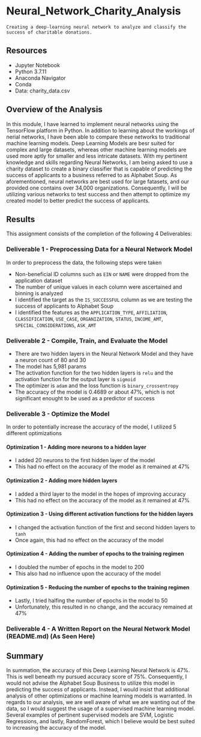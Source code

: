 # Neural_Network_Charity_Analysis
`Creating a deep-learning neural network to analyze and classify the success of charitable donations.`

## Resources
- Jupyter Notebook
- Python 3.7.11
- Anaconda Navigator
- Conda
- Data: charity_data.csv

## Overview of the Analysis

In this module, I have learned to implement neural networks using the TensorFlow platform in Python. In addition to learning about the workings of nerial networks, I have been able to compare these networks to traditional machine learning models. Deep Learning Models are besr suited for complex and large datasets, whereas other machine learning models are used more aptly for smaller and less intricate datasets. With my pertinent knowledge and skills regarding Neural Networks, I am being asked to use a charity dataset to create a binary classifier that is capable of predicting the success of applicants to a business referred to as Alphabet Soup. As aforementioned, neural networks are best used for large fatasets, and our provided one contains over 34,000 organizations. Consequently, I will be utilizing various networks to test success and then attempt to optimize my created model to better predict the success of applicants. 

## Results

This assignment consists of the completion of the following 4 Deliverables:

### Deliverable 1 - Preprocessing Data for a Neural Network Model

In order to preprocess the data, the following steps were taken

- Non-beneficial ID columns such as `EIN` or `NAME` were dropped from the application dataset
- The number of unique values in each column were ascertained and binning is analyzed
- I identified the target as the `IS_SUCCESSFUL` column as we are testing the success of applicants to Alphabet Soup
- I identified the features as the `APPLICATION_TYPE`, `AFFILIATION`, `CLASSIFICATION`, `USE_CASE`, `ORGANIZATION`, `STATUS`, `INCOME_AMT`, `SPECIAL_CONSIDERATIONS`, `ASK_AMT`

### Deliverable 2 - Compile, Train, and Evaluate the Model

- There are two hidden layers in the Neural Network Model and they have a neuron count of 80 and 30
- The model has 5,981 params
- The activation function for the two hidden layers is `relu` and the activation function for the output layer is `sigmoid`
- The optimizer is `adam` and the loss function is `binary_crossentropy`
- The accuracy of the model is 0.4689 or about 47%, which is not significant enought to be used as a predictor of success

### Deliverable 3 - Optimize the Model
In order to potentially increase the accuracy of the model, I utilized 5 different optimizations

#### Optimization 1 - Adding more neurons to a hidden layer
- I added 20 neurons to the first hidden layer of the model
- This had no effect on the accuracy of the model as it remained at 47%

#### Optimization 2 - Adding more hidden layers
- I added a third layer to the model in the hopes of improving accuracy
- This had no effect on the accuracy of the model as it remained at 47%

#### Optimization 3 - Using different activation functions for the hidden layers
- I changed the activation function of the first and second hidden layers to `tanh`
- Once again, this had no effect on the accuracy of the model

#### Optimization 4 - Adding the number of epochs to the training regimen
- I doubled the number of epochs in the model to 200
- This also had no influence upon the accuracy of the model

#### Optimization 5 - Reducing the number of epochs to the training regimen
- Lastly, I tried halfing the number of epochs in the model to 50
- Unfortunately, this resulted in no change, and the accuracy remained at 47%

### Deliverable 4 - A Written Report on the Neural Network Model (README.md) (As Seen Here)

## Summary

In summation, the accuracy of this Deep Learning Neural Network is 47%. This is well beneath my pursued accuracy score of 75%. Consequently, I would not advise the Alphabet Soup Business to utilize this model in predicting the success of applicants. Instead, I would insist that additional analysis of other optimizations or machine learning models is warranted. In regards to our analysis, we are well aware of what we are wanting out of the data, so I would suggest the usage of a supervised machine learning model. Several examples of pertinent supervised models are SVM, Logistic Regressions, and lastly, RandomForest, which I believe would be best suited to increasing the accuracy of the model. 
